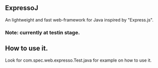 ## ExpressoJ

An lightweight and fast web-framework for Java inspired by "Express.js".

### Note: currently at testin stage.

## How to use it.

Look for com.spec.web.expresso.Test.java for example on how to use it.
